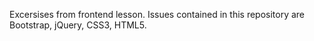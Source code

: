 Excersises from frontend lesson. Issues contained in this repository are Bootstrap, jQuery, CSS3, HTML5. 
